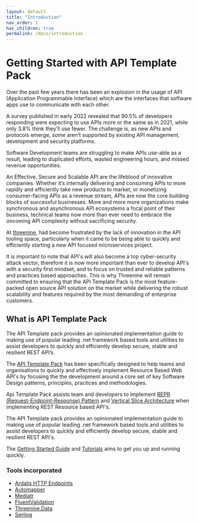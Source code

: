 ```yaml
---
layout: default
title: "Introduction"
nav_order: 1
has_children: true
permalink: /docs/introduction
---
```

# Getting Started with API Template Pack

Over the past few years there has been an explosion in the usage of API (Application Programmable Interface) which are the interfaces that software apps use to communicate with each other.

A survey published in early 2022 revealed that 90.5% of developers responding were expecting to use APIs more or the same as in 2021, while only 3.8% think they’ll use fewer. The challenge is, as new APIs and protocols emerge, some aren’t supported by existing API management, development and security platforms.

Software Development teams are struggling to make APIs use-able as a result, leading to duplicated efforts, wasted engineering hours, and missed revenue opportunities.

An Effective, Secure and Scalable API are the lifeblood of innovative companies. Whether it’s internally delivering and consuming APIs to more rapidly and efficiently take new products to market, or monetizing consumer-facing APIs as a revenue stream, APIs are now the core building blocks of successful businesses.  More and more more organizations make synchronous and asynchronous API ecosystems a focal point of their business, technical teams now more than ever need to embrace the oncoming API complexity without sacrificing security.

At [threenine](https://threenine.co.uk "Threenine - Software Development Company"), had become frustrated by the lack of innovation in the API tooling space, particularly when it came to be being able to quickly and efficiently starting a new API focused microservices project.

It is important to note that API's will also become a top cyber-security attack vector, therefore it is now more important than ever to develop API's with a security first mindset, and to focus on trusted and reliable patterns and practices based approaches. This is why Threenine will remain committed to ensuring that the API Template Pack is the most feature-packed open source API solution on the market while delivering the robust scalability and features required by the most demanding of enterprise customers.

## What is API Template Pack

The API Template pack provides an opinionated implementation guide to making use of popular leading .net framework based tools and utilities to assist developers to quickly and efficiently develop secure, stable and resilient REST API’s.

The [API Template Pack](https://www.apitemplatepack.com "API Template Pack") has been specifically designed to help teams and organisations to quickly and effectively implement Resource Based Web API's by focusing the the development around a core set of key Software Design patterns, principles, practices and methodologies.

Api Template Pack assists team and developers to implement [REPR (Request-Endpoint-Response) Pattern](docs/introduction/repr-pattern) and [Vertical Slice Architecture](docs/introduction/vertical-slice) when implementing REST Resource based API's.


The API Template pack provides an opinionated implementation guide to making use of popular leading .net framework based tools and utilities to assist developers to quickly and efficiently develop secure, stable and resilient REST API's.

The [Getting Started Guide](/docs/getting-started "Getting Started with API Template Pack - API Template Pack") and [Tutorials](/docs/tutorials/start-new-solution "How to start a new API Solution using API Template Pack - API Template Pack") aims to get you up and running quickly.

### Tools incorporated

- [Ardalis HTTP Endpoints](https://github.com/ardalis/ApiEndpoints)
- [Automapper](https://github.com/AutoMapper/AutoMapper)
- [Mediatr](https://github.com/jbogard/MediatR)
- [FluentValidation](https://github.com/FluentValidation/FluentValidation)
- [Threenine.Data](https://github.com/threenine/Threenine.Data)
- [Serilog](https://github.com/serilog/serilog)




